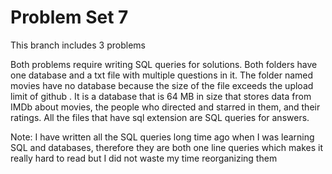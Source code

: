 # Problem Set 7
This branch includes 3 problems

Both problems require writing SQL queries for solutions. Both folders have one database and a txt file with multiple questions in it. The folder named movies have no database because the size of the file exceeds the upload limit of github . It is a database that is 64 MB in size that stores data from IMDb about movies, the people who directed and starred in them, and their ratings. All the files that have sql extension are SQL queries for answers. 

Note: I have written all the SQL queries long time ago when I was learning SQL and databases, therefore they are both one line queries which makes it really hard to read but I did not waste my time reorganizing them 
